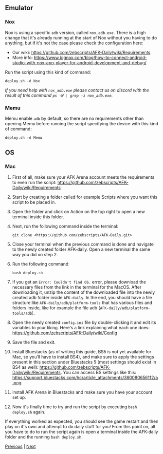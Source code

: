 ## Emulator

### Nox

Nox is using a specific `adb` version, called `nox_adb.exe`. There is a high change that it's already running at the start of Nox without you having to do anything, but if it's not the case please check the configuration here:

- Our wiki: <https://github.com/zebscripts/AFK-Daily/wiki/Requirements>
- More info: <https://www.bignox.com/blog/how-to-connect-android-studio-with-nox-app-player-for-android-development-and-debug/>

Run the script using this kind of command:

```console
deploy.sh -d Nox
```

*If you need help with `nox_adb.exe` please contact us on discord with the result of this command `ps -W | grep -i nox_adb.exe`.*

### Memu

Memu enable `adb` by default, so there are no requirements other than opening Memu before running the script specifying the device with this kind of command:

```console
deploy.sh -d Memu
```

## OS

### Mac

1. First of all, make sure your AFK Arena account meets the requirements to even run the script: <https://github.com/zebscripts/AFK-Daily/wiki/Requirements>
2. Start by creating a folder called for example Scripts where you want this script to be placed in.
3. Open the folder and click on Action on the top right to open a new terminal inside this folder.
4. Next, run the following command inside the terminal:

    ```console
    git clone <https://github.com/zebscripts/AFK-Daily.git>
    ```

5. Close your terminal when the previous command is done and navigate to the newly created folder AFK-daily. Open a new terminal the same way you did on step 2.
6. Run the following command:

    ```console
    bash deploy.sh
    ```

7. If you get an `Error: Couldn't find OS.` error, please download the necessary files from the link in the terminal for the MacOS. After downloading it, unzip the content of the downloaded file into the newly created adb folder inside `AFK-daily`. In the end, you should have a file structure like `AFK-daily/adb/platform-tools` that has various files and folders inside, like for example the file adb (`AFK-daily/adb/platform-tools/adb`).
8. Open the newly created `config.ini` file by double-clicking it and edit its variables to your liking. Here's a link explaining what each one does: <https://github.com/zebscripts/AFK-Daily/wiki/Config>
9. Save the file and exit.
10. Install Bluestacks (as of writing this guide, BS5 is not yet available for Mac, so you'll have to install BS4), and make sure to apply the settings present in this section under Bluestacks 5 (most settings should exist in BS4 as well): <https://github.com/zebscripts/AFK-Daily/wiki/Requirements>. You can access BS settings like this: <https://support.bluestacks.com/hc/article_attachments/360080656112/a.png>
11. Install AFK Arena in Bluestacks and make sure you have your account set up.
12. Now it's finally time to try and run the script by executing `bash deploy.sh` again.

If everything worked as expected, you should see the game restart and then play on it's own and attempt to do daily stuff for you! From this point on, all you have to do to run the script again is open a terminal inside the AFK-daily folder and the running `bash deploy.sh`.

[Previous](https://github.com/zebscripts/AFK-Daily/wiki/Known-Issues) | [Next](https://github.com/zebscripts/AFK-Daily/wiki/Troubleshooting)
